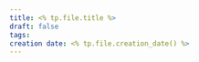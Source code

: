 ```yaml
---
title: <% tp.file.title %>
draft: false
tags: 
creation date: <% tp.file.creation_date() %>
---
```


